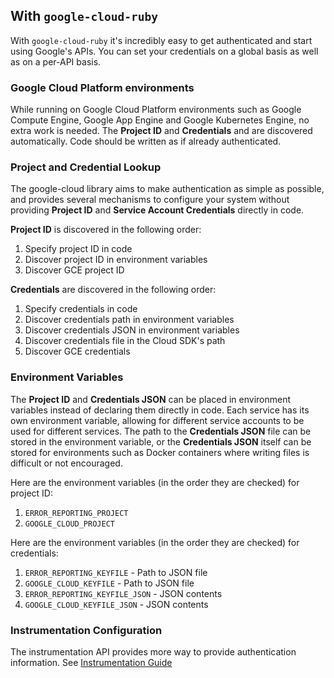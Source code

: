 ## With `google-cloud-ruby`

With `google-cloud-ruby` it's incredibly easy to get authenticated and start using Google's APIs. You can set your credentials on a global basis as well as on a per-API basis.

### Google Cloud Platform environments

While running on Google Cloud Platform environments such as Google Compute Engine, Google App Engine and Google Kubernetes Engine, no extra work is needed. The **Project ID** and **Credentials** and are discovered automatically. Code should be written as if already authenticated.

### Project and Credential Lookup

The google-cloud library aims to make authentication as simple as possible, and provides several mechanisms to configure your system without providing **Project ID** and **Service Account Credentials** directly in code.

**Project ID** is discovered in the following order:

1. Specify project ID in code
2. Discover project ID in environment variables
3. Discover GCE project ID

**Credentials** are discovered in the following order:

1. Specify credentials in code
2. Discover credentials path in environment variables
3. Discover credentials JSON in environment variables
4. Discover credentials file in the Cloud SDK's path
5. Discover GCE credentials

### Environment Variables

The **Project ID** and **Credentials JSON** can be placed in environment variables instead of declaring them directly in code. Each service has its own environment variable, allowing for different service accounts to be used for different services. The path to the **Credentials JSON** file can be stored in the environment variable, or the **Credentials JSON** itself can be stored for environments such as Docker containers where writing files is difficult or not encouraged.

Here are the environment variables (in the order they are checked) for project ID:

1. `ERROR_REPORTING_PROJECT`
2. `GOOGLE_CLOUD_PROJECT`

Here are the environment variables (in the order they are checked) for credentials:

1. `ERROR_REPORTING_KEYFILE` - Path to JSON file
2. `GOOGLE_CLOUD_KEYFILE` - Path to JSON file
3. `ERROR_REPORTING_KEYFILE_JSON` - JSON contents
4. `GOOGLE_CLOUD_KEYFILE_JSON` - JSON contents

### Instrumentation Configuration

The instrumentation API provides more way to provide authentication information. See 
[Instrumentation Guide](https://googlecloudplatform.github.io/google-cloud-ruby/#/docs/google-cloud-error_reporting/guides/instrumentation)

